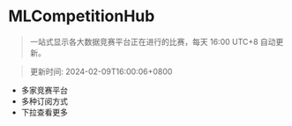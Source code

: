 # MLCompetitionHub

> 一站式显示各大数据竞赛平台正在进行的比赛，每天 16:00 UTC+8 自动更新。
  
> 更新时间: 2024-02-09T16:00:06+0800 

* 多家竞赛平台
* 多种订阅方式
* 下拉查看更多